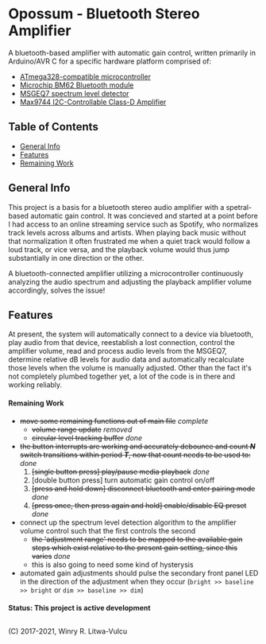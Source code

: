 # Opossum - Bluetooth Stereo Amplifier #
A bluetooth-based amplifier with automatic gain control, written primarily in Arduino/AVR C for a specific hardware platform comprised of:
  * [ATmega328-compatible microcontroller](https://www.microchip.com/wwwproducts/en/ATmega328)
  * [Microchip BM62 Bluetooth module](https://www.microchip.com/wwwproducts/en/BM62)
  * [MSGEQ7 spectrum level detector](https://www.sparkfun.com/datasheets/Components/General/MSGEQ7.pdf)
  * [Max9744 I2C-Controllable Class-D Amplifier](https://www.maximintegrated.com/en/products/analog/audio/MAX9744.html)



## Table of Contents ##
* [General Info](#general-info)
* [Features](#features)
* [Remaining Work](#remaining-work)

## General Info ##
This project is a basis for a bluetooth stereo audio amplifier with a spetral-based automatic gain control. It was concieved and started at a point before I had access to an online streaming service such as Spotify, who normalizes track levels across albums and artists. When playing back music without that normalization it often frustrated me when a quiet track would follow a loud track, or vice versa, and the playback volume would thus jump substantially in one direction or the other.

A bluetooth-connected amplifier utilizing a microcontroller continuously analyzing the audio spectrum and adjusting the playback amplifier volume accordingly, solves the issue!

## Features ##
At present, the system will automatically connect to a device via bluetooth, play audio from that device, reestablish a lost connection, control the amplifier volume, read and process audio levels from the MSGEQ7, determine relative dB levels for audio data and automatically recalculate those levels when the volume is manually adjusted. Other than the fact it's not completely plumbed together yet, a lot of the code is in there and working reliably.

#### Remaining Work ####
* ~~move some remaining functions out of main file~~ _complete_
  * ~~volume range update~~ _removed_
  * ~~circular level tracking buffer~~ _done_
* ~~the button interrupts are working and accurately debounce and count _**N**_ switch transitions within period _**T**_, now that count needs to be used to:~~ _done_
  1) ~~[single button press] play/pause media playback~~ _done_
  2) [double button press] turn automatic gain control on/off
  3) ~~[press and hold down] disconnect bluetooth and enter pairing mode~~ _done_
  4) ~~[press once, then press again and hold] enable/disable EQ preset~~ _done_
* connect up the spectrum level detection algorithm to the amplifier volume control such that the first controls the second
  * ~~the 'adjustment range' needs to be mapped to the available gain steps which exist relative to the present gain setting, since this varies~~ _done_
  * this is also going to need some kind of hysterysis
* automated gain adjustments should pulse the secondary front panel LED in the direction of the adjustment when they occur (`bright >> baseline >> bright` or `dim >> baseline >> dim`)

#### Status: This project is active development ####

## ##
(C) 2017-2021, Winry R. Litwa-Vulcu
